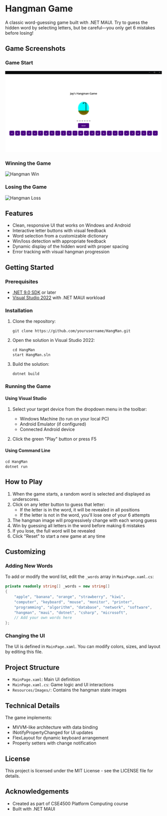 # Hangman Game

A classic word-guessing game built with .NET MAUI. Try to guess the hidden word by selecting letters, but be careful—you only get 6 mistakes before losing!

## Game Screenshots

### Game Start
![Hangman Cover](HangMan/Resources/Images/hangmancover.png)

### Winning the Game
![Hangman Win](HangMan/Resources/Images/hangmanwin.png)

### Losing the Game
![Hangman Loss](HangMan/Resources/Images/hangmanloss.png)

## Features

- Clean, responsive UI that works on Windows and Android
- Interactive letter buttons with visual feedback
- Word selection from a customizable dictionary
- Win/loss detection with appropriate feedback
- Dynamic display of the hidden word with proper spacing
- Error tracking with visual hangman progression

## Getting Started

### Prerequisites

- [.NET 9.0 SDK](https://dotnet.microsoft.com/en-us/download) or later
- [Visual Studio 2022](https://visualstudio.microsoft.com/vs/) with .NET MAUI workload

### Installation

1. Clone the repository:
   ```
   git clone https://github.com/yourusername/HangMan.git
   ```

2. Open the solution in Visual Studio 2022:
   ```
   cd HangMan
   start HangMan.sln
   ```

3. Build the solution:
   ```
   dotnet build
   ```

### Running the Game

#### Using Visual Studio

1. Select your target device from the dropdown menu in the toolbar:
   - Windows Machine (to run on your local PC)
   - Android Emulator (if configured)
   - Connected Android device

2. Click the green "Play" button or press F5

#### Using Command Line

```
cd HangMan
dotnet run
```

## How to Play

1. When the game starts, a random word is selected and displayed as underscores.
2. Click on any letter button to guess that letter:
   - If the letter is in the word, it will be revealed in all positions
   - If the letter is not in the word, you'll lose one of your 6 attempts
3. The hangman image will progressively change with each wrong guess
4. Win by guessing all letters in the word before making 6 mistakes
5. If you lose, the full word will be revealed
6. Click "Reset" to start a new game at any time

## Customizing

### Adding New Words

To add or modify the word list, edit the `_words` array in `MainPage.xaml.cs`:

```csharp
private readonly string[] _words = new string[]
{
    "apple", "banana", "orange", "strawberry", "kiwi",
    "computer", "keyboard", "mouse", "monitor", "printer",
    "programming", "algorithm", "database", "network", "software",
    "hangman", "maui", "dotnet", "csharp", "microsoft",
    // Add your own words here
};
```

### Changing the UI

The UI is defined in `MainPage.xaml`. You can modify colors, sizes, and layout by editing this file.

## Project Structure

- `MainPage.xaml`: Main UI definition
- `MainPage.xaml.cs`: Game logic and UI interactions
- `Resources/Images/`: Contains the hangman state images

## Technical Details

The game implements:
- MVVM-like architecture with data binding
- INotifyPropertyChanged for UI updates
- FlexLayout for dynamic keyboard arrangement
- Property setters with change notification

## License

This project is licensed under the MIT License - see the LICENSE file for details.

## Acknowledgements

- Created as part of CSE4500 Platform Computing course
- Built with .NET MAUI 